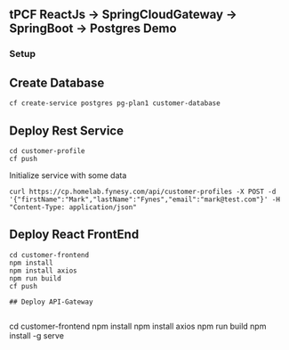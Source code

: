 ## tPCF ReactJs -> SpringCloudGateway -> SpringBoot -> Postgres Demo




### Setup


## Create Database
```
cf create-service postgres pg-plan1 customer-database
```
## Deploy Rest Service
```
cd customer-profile
cf push 
```
Initialize service with some data
```
curl https://cp.homelab.fynesy.com/api/customer-profiles -X POST -d '{"firstName":"Mark","lastName":"Fynes","email":"mark@test.com"}' -H "Content-Type: application/json"
```

## Deploy React FrontEnd
```
cd customer-frontend
npm install
npm install axios
npm run build
cf push

## Deploy API-Gateway


```
cd customer-frontend
npm install
npm install axios
npm run build
npm install -g serve
```

